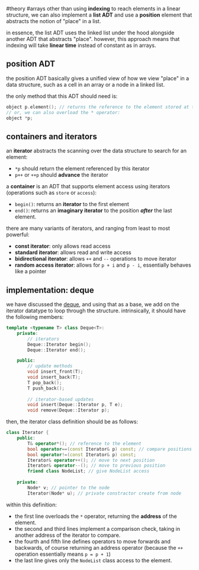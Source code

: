 #theory #arrays
other than using **indexing** to reach elements in a linear structure, we can also implement a **list ADT** and use a **position** element that abstracts the notion of "place" in a list. 

in essence, the list ADT uses the linked list under the hood alongside another ADT that abstracts "place". however, this approach means that indexing will take **linear time** instead of constant as in arrays.

## position ADT
the position ADT basically gives a unified view of how we view "place" in a data structure, such as a cell in an array or a node in a linked list. 

the only method that this ADT should need is: 

```cpp
object p.element(); // returns the reference to the element stored at this position
// or, we can also overload the * operator: 
object *p; 
```

## containers and iterators
an **iterator** abstracts the scanning over the data structure to search for an element:
- `*p` should return the element referenced by this iterator
- `p++` or `++p` should **advance** the iterator

a **container** is an ADT that supports element access using iterators (operations such as `store` or `access`): 
- `begin()`: returns an **iterator** to the first element
- `end()`: returns an **imaginary iterator** to the position ***after*** the last element. 

there are many variants of iterators, and ranging from least to most powerful: 
- **const iterator**: only allows read access
- **standard iterator**: allows read and write access
- **bidirectional iterator**: allows `++` and `--` operations to move iterator
- **random access iterator**: allows for `p + i` and `p - i`, essentially behaves like a pointer

## implementation: deque
we have discussed the [deque](queues/abstract%20queue%20definition.md), and using that as a base, we add on the iterator datatype to loop through the structure. intrinsically, it should have the following members: 

```cpp
template <typename T> class Deque<T>: 
	private: 
		// iterators
		Deque::Iterator begin(); 
		Deque::Iterator end(); 

	public: 
		// update methods
		void insert_front(T); 
		void insert_back(T); 
		T pop_back(); 
		T push_back(); 
		
		// iterator-based updates
		void insert(Deque::Iterator p, T e); 
		void remove(Deque::Iterator p); 
```

then, the iterator class definition should be as follows: 

```cpp
class Iterator {
	public:  
		T& operator*(); // reference to the element  
		bool operator==(const Iterator& p) const; // compare positions  
		bool operator!=(const Iterator& p) const;  
		Iterator& operator++(); // move to next position  
		Iterator& operator--(); // move to previous position  
		friend class NodeList; // give NodeList access  
		
	private:  
		Node* v; // pointer to the node  
		Iterator(Node* u); // private constractor create from node
```

within this definition: 
- the first line overloads the `*` operator, returning the **address** of the element. 
- the second and third lines implement a comparison check, taking in another address of the iterator to compare.
- the fourth and fifth line defines operators to move forwards and backwards, of course returning an address operator (because the `++` operation essentially means `p = p + 1`) 
- the last line gives only the `NodeList` class access to the element.

